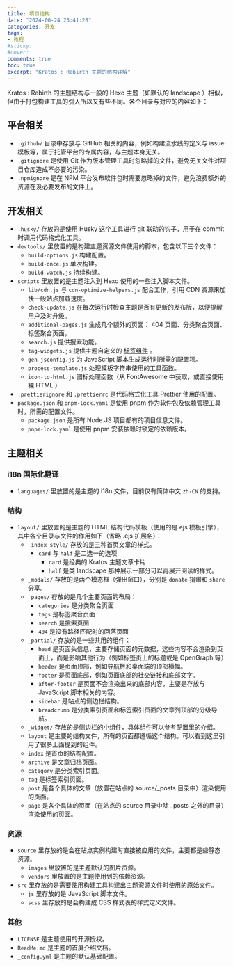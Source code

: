 ```yaml
---
title: 项目结构
date: "2024-06-24 23:41:28"
categories: 开发
tags:
- 教程
#sticky:
#cover:
comments: true
toc: true
excerpt: "Kratos : Rebirth 主题的结构详解"
---
```

Kratos : Rebirth 的主题结构与一般的 Hexo 主题（如默认的 landscape ）相似，但由于打包构建工具的引入所以又有些不同。各个目录与对应的内容如下：

## 平台相关

- `.github/` 目录中存放与 GitHub 相关的内容，例如构建流水线的定义与 issue 模板等，属于托管平台的专属内容，与主题本身无关。
- `.gitignore` 是使用 Git 作为版本管理工具时忽略掉的文件，避免无关文件对项目仓库造成不必要的污染。
- `.npmignore` 是在 NPM 平台发布软件包时需要忽略掉的文件，避免浪费额外的资源在没必要发布的文件上。

## 开发相关

- `.husky/` 存放的是使用 Husky 这个工具进行 git 联动的钩子，用于在 commit 时调用代码格式化工具。
- `devtools/` 里放置的是构建主题资源文件使用的脚本，包含以下三个文件：
  - `build-options.js` 构建配置。
  - `build-once.js` 单次构建。
  - `build-watch.js` 持续构建。
- `scripts` 里放置的是主题注入到 Hexo 使用的一些注入脚本文件。
  - `lib/cdn.js` 与 `cdn-optimize-helpers.js` 配合工作，引用 CDN 资源来加快一般站点加载速度。
  - `check-update.js` 在每次运行时检查主题是否有更新的发布版，以便提醒用户及时升级。
  - `additional-pages.js` 生成几个额外的页面： 404 页面、分类聚合页面、标签聚合页面。
  - `search.js` 提供搜索功能。
  - `tag-widgets.js` 提供主题自定义的 [标签组件](/posts/tag-widgets/) 。
  - `gen-jsconfig.js` 为 JavaScript 脚本生成运行时所需的配置项。
  - `process-template.js` 处理模板字符串使用的工具函数。
  - `icon-to-html.js` 图标处理函数（从 FontAwesome 中获取，或直接使用裸 HTML ）
- `.prettierignore` 和 `.prettierrc` 是代码格式化工具 Prettier 使用的配置。
- `package.json` 和 `pnpm-lock.yaml` 是使用 pnpm 作为软件包及依赖管理工具时，所需的配置文件。
  - `package.json` 是所有 Node.JS 项目都有的项目信息文件。
  - `pnpm-lock.yaml` 是使用 pnpm 安装依赖时锁定的依赖版本。

## 主题相关

### i18n 国际化翻译

- `languages/` 里放置的是主题的 i18n 文件，目前仅有简体中文 `zh-CN` 的支持。

### 结构

- `layout/` 里放置的是主题的 HTML 结构代码模板（使用的是 ejs 模板引擎），其中各个目录与文件的作用如下（省略 .ejs 扩展名）：
  - `_index_style/` 存放的是三种首页文章的样式。
    - `card` 与 `half` 是二选一的选项
      - `card` 是经典的 Kratos 主题文章卡片
      - `half` 是类 landscape 那种展示一部分可以再展开阅读的样式。
  - `_modals/` 存放的是两个模态框（弹出窗口），分别是 `donate` 捐赠和 `share` 分享。
  - `_pages/` 存放的是几个主要页面的布局：
    - `categories` 是分类聚合页面
    - `tags` 是标签聚合页面
    - `search` 是搜索页面
    - `404` 是没有路径匹配时的回落页面
  - `_partial/` 存放的是一些共用的组件：
    - `head` 是页面头信息，主要存储页面的元数据，这些内容不会渲染到页面上，而是影响其他行为（例如标签页上的标题或是 OpenGraph 等）
    - `header` 是页面顶部，例如导航栏和桌面端的顶部横幅。
    - `footer` 是页面底部，例如页面底部的社交链接和底部文字。
    - `after-footer` 是页面不会渲染出来的底部内容，主要是存放与 JavaScript 脚本相关的内容。
    - `sidebar` 是站点的侧边栏结构。
    - `breadcrumb` 是分类索引页面和标签索引页面的文章列顶部的分级导航。
  - `_widget/` 存放的是侧边栏的小组件，具体组件可以参考配置里的介绍。
  - `layout` 是主要的结构文件，所有的页面都遵循这个结构。可以看到这里引用了很多上面提到的组件。
  - `index` 是首页的结构配置。
  - `archive` 是文章归档页面。
  - `category` 是分类索引页面。
  - `tag` 是标签索引页面。
  - `post` 是各个具体的文章（放置在站点的 source/_posts 目录中）渲染使用的页面。
  - `page` 是各个具体的页面（在站点的 source 目录中除 _posts 之外的目录）渲染使用的页面。

### 资源

- `source` 里存放的是会在站点实例构建时直接被应用的文件，主要都是些静态资源。
  - `images` 里放置的是主题默认的图片资源。
  - `vendors` 里放置的是主题使用到的依赖资源。
- `src` 里存放的是需要使用构建工具构建出主题资源文件时使用的原始文件。
  - `js` 里存放的是 JavaScript 脚本文件。
  - `scss` 里存放的是会构建成 CSS 样式表的样式定义文件。

### 其他

- `LICENSE` 是主题使用的开源授权。
- `ReadMe.md` 是主题的首屏介绍文档。
- `_config.yml` 是主题的默认基础配置。
